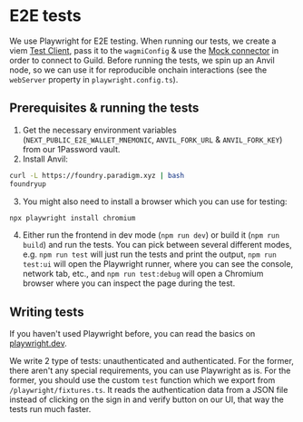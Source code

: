 # E2E tests

We use Playwright for E2E testing. When running our tests, we create a viem [Test Client](https://viem.sh/docs/clients/test#test-client), pass it to the `wagmiConfig` & use the [Mock connector](https://wagmi.sh/core/api/connectors/mock) in order to connect to Guild. Before running the tests, we spin up an Anvil node, so we can use it for reproducible onchain interactions (see the `webServer` property in `playwright.config.ts`).

## Prerequisites & running the tests

1. Get the necessary environment variables (`NEXT_PUBLIC_E2E_WALLET_MNEMONIC`, `ANVIL_FORK_URL` & `ANVIL_FORK_KEY`) from our 1Password vault.
2. Install Anvil: 
```sh
curl -L https://foundry.paradigm.xyz | bash
foundryup
```
3. You might also need to install a browser which you can use for testing:
```sh
npx playwright install chromium 
```
4. Either run the frontend in dev mode (`npm run dev`) or build it (`npm run build`) and run the tests. You can pick between several different modes, e.g. `npm run test` will just run the tests and print the output, `npm run test:ui` will open the Playwright runner, where you can see the console, network tab, etc., and `npm run test:debug` will open a Chromium browser where you can inspect the page during the test.

## Writing tests

If you haven't used Playwright before, you can read the basics on [playwright.dev](https://playwright.dev/docs/writing-tests).

We write 2 type of tests: unauthenticated and authenticated. For the former, there aren't any special requirements, you can use Playwright as is. For the former, you should use the custom `test` function which we export from `/playwright/fixtures.ts`. It reads the authentication data from a JSON file instead of clicking on the sign in and verify button on our UI, that way the tests run much faster.